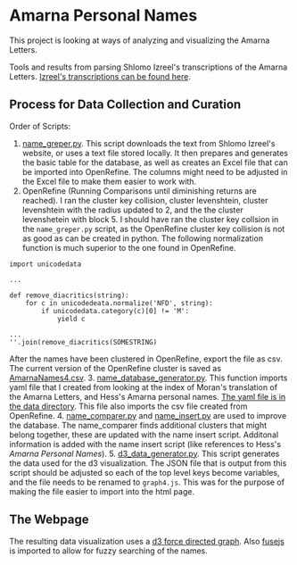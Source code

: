 # Amarna Personal Names

This project is looking at ways of analyzing and visualizing the Amarna
Letters.

 
Tools and results from parsing Shlomo Izreel's transcriptions of the Amarna
Letters. [Izreel's transcriptions can be found
here](https://www.tau.ac.il/humanities/semitic/amarna.html). 



## Process for Data Collection and Curation

Order of Scripts:

1. [name_greper.py](scripts/name_greper.py). This script downloads the text
   from Shlomo Izreel's website, or uses a text file stored locally. It then
prepares and generates the basic table for the database, as well as creates an
Excel file that can be imported into OpenRefine. The columns might need to be
adjusted in the Excel file to make them easier to work with.
2. OpenRefine (Running Comparisons until diminishing returns are reached). I
   ran the cluster key collision, cluster levenshtein, cluster levenshtein
with the radius updated to 2, and the the cluster levenshetein with block 5.
I should have ran the cluster key collsion in the `name_greper.py` script, as
the OpenRefine cluster key collision is not as good as can be created in
python. The following normalization function is much superior to the one found
in OpenRefine. 
```
import unicodedata 

...

def remove_diacritics(string):
    for c in unicodedeata.normalize('NFD', string):
        if unicodedata.category(c)[0] != 'M':
            yield c 

...
''.join(remove_diacritics(SOMESTRING)
```
After the names have been clustered in OpenRefine, export the file as csv. The
current version of the OpenRefine cluster is saved as
[AmarnaNames4.csv](data/AmarnaNames4.csv).
3. [name_database_generator.py](scripts/name_database_generator.py). This
   function imports yaml file that I created from looking at the index
of Moran's translation of the Amarna Letters, and Hess's Amarna personal
names. [The yaml file is in the data directory](data/WPACV.yml). This file
also imports the csv file created from OpenRefine.
4. [name_comparer.py](scripts/name_comparer.py) and
   [name_insert.py](scripts/name_insert.py) are used to improve the
database. The name_comparer finds additional clusters that might belong
together, these are updated with the name insert script. Additonal information
is added with the name insert script (like references to Hess's _Amarna
Personal Names_). 
5. [d3_data_generator.py](scripts/d3_data_generator.py). This script
   generates the data used for the d3 visualization. The JSON file that is
output from this script should be adjusted so each of the top level keys become
variables, and the file needs to be renamed to `graph4.js`. This was for the
purpose of making the file easier to import into the html page.


## The Webpage 

The resulting data visualization uses a [d3 force directed
graph](https://github.com/d3/d3-force). Also [fusejs](https://fusejs.io/) is
imported to allow for fuzzy searching of the names. 
